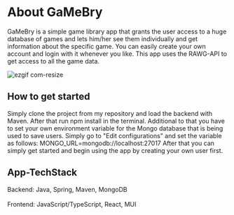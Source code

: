 # About GaMeBry
GaMeBry is a simple game library app that grants the user access to a huge database of games and lets him/her see them individually and get information about the specific game. You can easily create your own account and login with it whenever you like. This app uses the RAWG-API to get access to all the game data.

![ezgif com-resize](https://user-images.githubusercontent.com/123316641/233345837-2c2e1547-4bfb-4721-beb7-8151b83053b9.gif)


## How to get started
Simply clone the project from my repository and load the backend with Maven. After that run npm install in the terminal.
Additional to that you have to set your own environment variable for the Mongo database that is being used to save users. Simply go to "Edit configurations" and set the variable as follows: MONGO_URL=mongodb://localhost:27017
After that you can simply get started and begin using the app by creating your own user first.

## App-TechStack
Backend: Java, Spring, Maven, MongoDB <br></br>
Frontend: JavaScript/TypeScript, React, MUI

